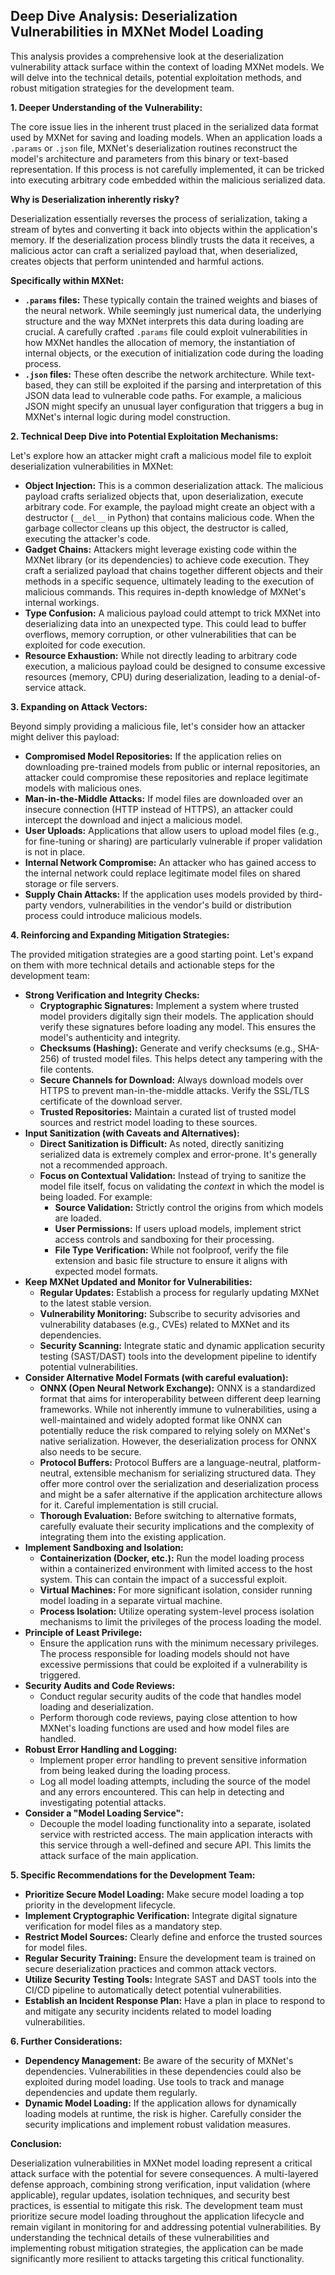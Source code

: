 ## Deep Dive Analysis: Deserialization Vulnerabilities in MXNet Model Loading

This analysis provides a comprehensive look at the deserialization vulnerability attack surface within the context of loading MXNet models. We will delve into the technical details, potential exploitation methods, and robust mitigation strategies for the development team.

**1. Deeper Understanding of the Vulnerability:**

The core issue lies in the inherent trust placed in the serialized data format used by MXNet for saving and loading models. When an application loads a `.params` or `.json` file, MXNet's deserialization routines reconstruct the model's architecture and parameters from this binary or text-based representation. If this process is not carefully implemented, it can be tricked into executing arbitrary code embedded within the malicious serialized data.

**Why is Deserialization inherently risky?**

Deserialization essentially reverses the process of serialization, taking a stream of bytes and converting it back into objects within the application's memory. If the deserialization process blindly trusts the data it receives, a malicious actor can craft a serialized payload that, when deserialized, creates objects that perform unintended and harmful actions.

**Specifically within MXNet:**

* **`.params` files:** These typically contain the trained weights and biases of the neural network. While seemingly just numerical data, the underlying structure and the way MXNet interprets this data during loading are crucial. A carefully crafted `.params` file could exploit vulnerabilities in how MXNet handles the allocation of memory, the instantiation of internal objects, or the execution of initialization code during the loading process.
* **`.json` files:** These often describe the network architecture. While text-based, they can still be exploited if the parsing and interpretation of this JSON data lead to vulnerable code paths. For example, a malicious JSON might specify an unusual layer configuration that triggers a bug in MXNet's internal logic during model construction.

**2. Technical Deep Dive into Potential Exploitation Mechanisms:**

Let's explore how an attacker might craft a malicious model file to exploit deserialization vulnerabilities in MXNet:

* **Object Injection:** This is a common deserialization attack. The malicious payload crafts serialized objects that, upon deserialization, execute arbitrary code. For example, the payload might create an object with a destructor (`__del__` in Python) that contains malicious code. When the garbage collector cleans up this object, the destructor is called, executing the attacker's code.
* **Gadget Chains:** Attackers might leverage existing code within the MXNet library (or its dependencies) to achieve code execution. They craft a serialized payload that chains together different objects and their methods in a specific sequence, ultimately leading to the execution of malicious commands. This requires in-depth knowledge of MXNet's internal workings.
* **Type Confusion:**  A malicious payload could attempt to trick MXNet into deserializing data into an unexpected type. This could lead to buffer overflows, memory corruption, or other vulnerabilities that can be exploited for code execution.
* **Resource Exhaustion:** While not directly leading to arbitrary code execution, a malicious payload could be designed to consume excessive resources (memory, CPU) during deserialization, leading to a denial-of-service attack.

**3. Expanding on Attack Vectors:**

Beyond simply providing a malicious file, let's consider how an attacker might deliver this payload:

* **Compromised Model Repositories:** If the application relies on downloading pre-trained models from public or internal repositories, an attacker could compromise these repositories and replace legitimate models with malicious ones.
* **Man-in-the-Middle Attacks:** If model files are downloaded over an insecure connection (HTTP instead of HTTPS), an attacker could intercept the download and inject a malicious model.
* **User Uploads:** Applications that allow users to upload model files (e.g., for fine-tuning or sharing) are particularly vulnerable if proper validation is not in place.
* **Internal Network Compromise:** An attacker who has gained access to the internal network could replace legitimate model files on shared storage or file servers.
* **Supply Chain Attacks:** If the application uses models provided by third-party vendors, vulnerabilities in the vendor's build or distribution process could introduce malicious models.

**4. Reinforcing and Expanding Mitigation Strategies:**

The provided mitigation strategies are a good starting point. Let's expand on them with more technical details and actionable steps for the development team:

* **Strong Verification and Integrity Checks:**
    * **Cryptographic Signatures:** Implement a system where trusted model providers digitally sign their models. The application should verify these signatures before loading any model. This ensures the model's authenticity and integrity.
    * **Checksums (Hashing):** Generate and verify checksums (e.g., SHA-256) of trusted model files. This helps detect any tampering with the file contents.
    * **Secure Channels for Download:** Always download models over HTTPS to prevent man-in-the-middle attacks. Verify the SSL/TLS certificate of the download server.
    * **Trusted Repositories:** Maintain a curated list of trusted model sources and restrict model loading to these sources.
* **Input Sanitization (with Caveats and Alternatives):**
    * **Direct Sanitization is Difficult:** As noted, directly sanitizing serialized data is extremely complex and error-prone. It's generally not a recommended approach.
    * **Focus on Contextual Validation:** Instead of trying to sanitize the model file itself, focus on validating the *context* in which the model is being loaded. For example:
        * **Source Validation:**  Strictly control the origins from which models are loaded.
        * **User Permissions:** If users upload models, implement strict access controls and sandboxing for their processing.
        * **File Type Verification:** While not foolproof, verify the file extension and basic file structure to ensure it aligns with expected model formats.
* **Keep MXNet Updated and Monitor for Vulnerabilities:**
    * **Regular Updates:**  Establish a process for regularly updating MXNet to the latest stable version.
    * **Vulnerability Monitoring:** Subscribe to security advisories and vulnerability databases (e.g., CVEs) related to MXNet and its dependencies.
    * **Security Scanning:** Integrate static and dynamic application security testing (SAST/DAST) tools into the development pipeline to identify potential vulnerabilities.
* **Consider Alternative Model Formats (with careful evaluation):**
    * **ONNX (Open Neural Network Exchange):**  ONNX is a standardized format that aims for interoperability between different deep learning frameworks. While not inherently immune to vulnerabilities, using a well-maintained and widely adopted format like ONNX can potentially reduce the risk compared to relying solely on MXNet's native serialization. However, the deserialization process for ONNX also needs to be secure.
    * **Protocol Buffers:**  Protocol Buffers are a language-neutral, platform-neutral, extensible mechanism for serializing structured data. They offer more control over the serialization and deserialization process and might be a safer alternative if the application architecture allows for it. Careful implementation is still crucial.
    * **Thorough Evaluation:**  Before switching to alternative formats, carefully evaluate their security implications and the complexity of integrating them into the existing application.
* **Implement Sandboxing and Isolation:**
    * **Containerization (Docker, etc.):** Run the model loading process within a containerized environment with limited access to the host system. This can contain the impact of a successful exploit.
    * **Virtual Machines:** For more significant isolation, consider running model loading in a separate virtual machine.
    * **Process Isolation:** Utilize operating system-level process isolation mechanisms to limit the privileges of the process loading the model.
* **Principle of Least Privilege:**
    * Ensure the application runs with the minimum necessary privileges. The process responsible for loading models should not have excessive permissions that could be exploited if a vulnerability is triggered.
* **Security Audits and Code Reviews:**
    * Conduct regular security audits of the code that handles model loading and deserialization.
    * Perform thorough code reviews, paying close attention to how MXNet's loading functions are used and how model files are handled.
* **Robust Error Handling and Logging:**
    * Implement proper error handling to prevent sensitive information from being leaked during the loading process.
    * Log all model loading attempts, including the source of the model and any errors encountered. This can help in detecting and investigating potential attacks.
* **Consider a "Model Loading Service":**
    * Decouple the model loading functionality into a separate, isolated service with restricted access. The main application interacts with this service through a well-defined and secure API. This limits the attack surface of the main application.

**5. Specific Recommendations for the Development Team:**

* **Prioritize Secure Model Loading:** Make secure model loading a top priority in the development lifecycle.
* **Implement Cryptographic Verification:**  Integrate digital signature verification for model files as a mandatory step.
* **Restrict Model Sources:**  Clearly define and enforce the trusted sources for model files.
* **Regular Security Training:** Ensure the development team is trained on secure deserialization practices and common attack vectors.
* **Utilize Security Testing Tools:** Integrate SAST and DAST tools into the CI/CD pipeline to automatically detect potential vulnerabilities.
* **Establish an Incident Response Plan:**  Have a plan in place to respond to and mitigate any security incidents related to model loading vulnerabilities.

**6. Further Considerations:**

* **Dependency Management:**  Be aware of the security of MXNet's dependencies. Vulnerabilities in these dependencies could also be exploited during model loading. Use tools to track and manage dependencies and update them regularly.
* **Dynamic Model Loading:** If the application allows for dynamically loading models at runtime, the risk is higher. Carefully consider the security implications and implement robust validation measures.

**Conclusion:**

Deserialization vulnerabilities in MXNet model loading represent a critical attack surface with the potential for severe consequences. A multi-layered defense approach, combining strong verification, input validation (where applicable), regular updates, isolation techniques, and security best practices, is essential to mitigate this risk. The development team must prioritize secure model loading throughout the application lifecycle and remain vigilant in monitoring for and addressing potential vulnerabilities. By understanding the technical details of these vulnerabilities and implementing robust mitigation strategies, the application can be made significantly more resilient to attacks targeting this critical functionality.
